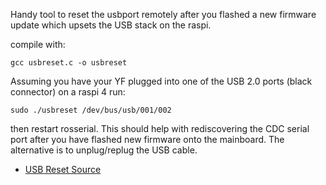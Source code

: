 Handy tool to reset the usbport remotely after you flashed a new firmware update which upsets the USB stack on the raspi.

compile with:

```
gcc usbreset.c -o usbreset
```

Assuming you have your YF plugged into one of the USB 2.0 ports (black connector) on a raspi 4 run:

```
sudo ./usbreset /dev/bus/usb/001/002
```

then restart rosserial. This should help with rediscovering the CDC serial port after you have flashed new firmware onto the mainboard. The alternative is to unplug/replug the USB cable.


* [USB Reset Source](https://www.computerhilfen.de/info/usb-reset-am-raspberry-pi-usb-ports-zuruecksetzen.html)

